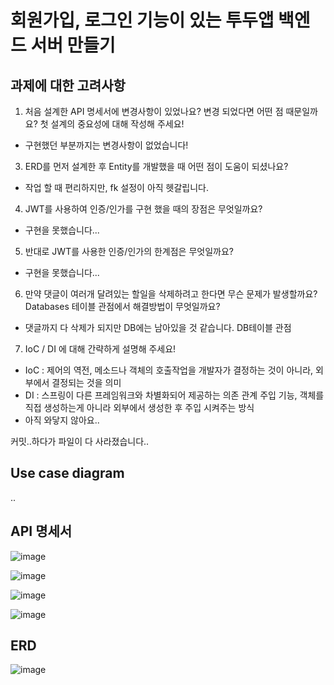 # 회원가입, 로그인 기능이 있는 투두앱 백엔드 서버 만들기

## 과제에 대한 고려사항
1. 처음 설계한 API 명세서에 변경사항이 있었나요?
   변경 되었다면 어떤 점 때문일까요? 첫 설계의 중요성에 대해 작성해 주세요!
- 구현했던 부분까지는 변경사항이 없었습니다! 
3. ERD를 먼저 설계한 후 Entity를 개발했을 때 어떤 점이 도움이 되셨나요?
- 작업 할 때 편리하지만, fk 설정이 아직 헷갈립니다.
4. JWT를 사용하여 인증/인가를 구현 했을 때의 장점은 무엇일까요?
- 구현을 못했습니다...
5. 반대로 JWT를 사용한 인증/인가의 한계점은 무엇일까요?
- 구현을 못했습니다...
6. 만약 댓글이 여러개 달려있는 할일을 삭제하려고 한다면 무슨 문제가 발생할까요? Databases 테이블 관점에서 해결방법이 무엇일까요?
- 댓글까지 다 삭제가 되지만 DB에는 남아있을 것 같습니다. DB테이블 관점
7. IoC / DI 에 대해 간략하게 설명해 주세요!
- IoC : 제어의 역전, 메소드나 객체의 호출작업을 개발자가 결정하는 것이 아니라, 외부에서 결정되는 것을 의미
- DI : 스프링이 다른 프레임워크와 차별화되어 제공하는 의존 관계 주입 기능, 객체를 직접 생성하는게 아니라 외부에서 생성한 후 주입 시켜주는 방식
- 아직 와닿지 않아요..

커밋..하다가 파일이 다 사라졌습니다..
## Use case diagram
..

## API 명세서
![image](https://github.com/JEONGYOUNGGYU/nbctodolist/assets/110453217/37da8377-8af0-4102-9ad6-7ccb33ed3b57)

![image](https://github.com/JEONGYOUNGGYU/nbctodolist/assets/110453217/853d28ec-5f63-411f-b315-9b4b10f48149)

![image](https://github.com/JEONGYOUNGGYU/nbctodolist/assets/110453217/2ee1fc17-454d-4d4c-832c-77d8cd72b583)

![image](https://github.com/JEONGYOUNGGYU/nbctodolist/assets/110453217/aa294a3d-33a2-4a35-844c-a6183c3aad50)


## ERD
![image](https://github.com/JEONGYOUNGGYU/nbctodolist/assets/110453217/4d71337b-a2a0-468c-8fdd-311e6595cc6c)
